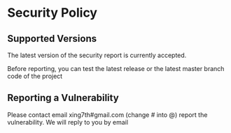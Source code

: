 # Security Policy

## Supported Versions


The latest version of the security report is currently accepted.

Before reporting, you can test the latest release or the latest master branch code of the project


## Reporting a Vulnerability

Please contact email xing7th#gmail.com (change # into @)  report the vulnerability. We will reply to you by email


